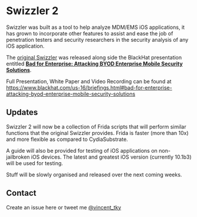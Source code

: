 # Swizzler 2

Swizzler was built as a tool to help analyze MDM/EMS iOS applications, it has grown to incorporate other features to assist and ease the job of penetration testers and security researchers in the security analysis of any iOS application.

The [original Swizzler](https://github.com/vtky/Swizzler) was released along side the BlackHat presentation entitled [**Bad for Enterprise: Attacking BYOD Enterprise Mobile Security Solutions**](https://www.blackhat.com/us-16/briefings.html#bad-for-enterprise-attacking-byod-enterprise-mobile-security-solutions).

Full Presentation, White Paper and Video Recording can be found at https://www.blackhat.com/us-16/briefings.html#bad-for-enterprise-attacking-byod-enterprise-mobile-security-solutions

## Updates
Swizzler 2 will now be a collection of Frida scripts that will perform similar functions that the original Swizzler provides. Frida is faster (more than 10x) and more flexible as compared to CydiaSubstrate.

A guide will also be provided for testing of iOS applications on non-jailbroken iOS devices. The latest and greatest iOS version (currently 10.1b3) will be used for testing.

Stuff will be slowly organised and released over the next coming weeks. 

## Contact
Create an issue here or tweet me [@vincent_tky](https://twitter.com/vincent_tky)
